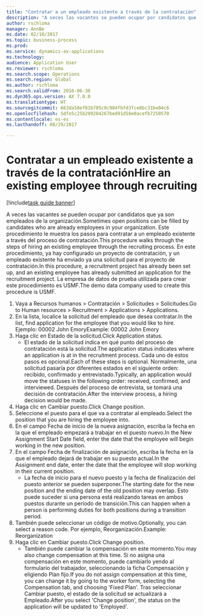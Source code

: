 ```yaml
--- 
title: "Contratar a un empleado existente a través de la contratación"
description: "A veces las vacantes se pueden ocupar por candidatos que ya son empleados de la organización."
author: rschloma
manager: AnnBe
ms.date: 02/10/2017
ms.topic: business-process
ms.prod: 
ms.service: dynamics-ax-applications
ms.technology: 
audience: Application User
ms.reviewer: rschloma
ms.search.scope: Operations
ms.search.region: Global
ms.author: rschloma
ms.search.validFrom: 2016-06-30
ms.dyn365.ops.version: AX 7.0.0
ms.translationtype: HT
ms.sourcegitcommit: 663da58ef01b705c0c984fbfd3fce8bc31be04c6
ms.openlocfilehash: 5dfe5c25b299284267bed91d58e0acefb7250570
ms.contentlocale: es-es
ms.lasthandoff: 08/29/2017

---
```

# <a name="hire-an-existing-employee-through-recruiting"></a><span data-ttu-id="038d0-103">Contratar a un empleado existente a través de la contratación</span><span class="sxs-lookup"><span data-stu-id="038d0-103">Hire an existing employee through recruiting</span></span>

[!include[task guide banner](../../includes/task-guide-banner.md)]

<span data-ttu-id="038d0-104">A veces las vacantes se pueden ocupar por candidatos que ya son empleados de la organización.</span><span class="sxs-lookup"><span data-stu-id="038d0-104">Sometimes open positions can be filled by candidates who are already employees in your organization.</span></span> <span data-ttu-id="038d0-105">Este procedimiento le muestra los pasos para contratar a un empleado existente a través del proceso de contratación.</span><span class="sxs-lookup"><span data-stu-id="038d0-105">This procedure walks through the steps of hiring an existing employee through the recruiting process.</span></span> <span data-ttu-id="038d0-106">En este procedimiento, ya hay configurado un proyecto de contratación, y un empleado existente ha enviado ya una solicitud para el proyecto de contratación.</span><span class="sxs-lookup"><span data-stu-id="038d0-106">In this procedure, a recruitment project has already been set up, and an existing employee has already submitted an application for the recruitment project.</span></span> <span data-ttu-id="038d0-107">La empresa de datos de prueba utilizada para crear este procedimiento es USMF.</span><span class="sxs-lookup"><span data-stu-id="038d0-107">The demo data company used to create this procedure is USMF.</span></span>

1. <span data-ttu-id="038d0-108">Vaya a Recursos humanos > Contratación > Solicitudes > Solicitudes.</span><span class="sxs-lookup"><span data-stu-id="038d0-108">Go to Human resources > Recruitment > Applications > Applications.</span></span>
2. <span data-ttu-id="038d0-109">En la lista, localice la solicitud del empleado que desea contratar.</span><span class="sxs-lookup"><span data-stu-id="038d0-109">In the list, find application for the employee that you would like to hire.</span></span> <span data-ttu-id="038d0-110">Ejemplo: 00002 John Emory</span><span class="sxs-lookup"><span data-stu-id="038d0-110">Example:  00002  John Emory</span></span>
3. <span data-ttu-id="038d0-111">Haga clic en Estado de la solicitud.</span><span class="sxs-lookup"><span data-stu-id="038d0-111">Click Application status.</span></span>
    * <span data-ttu-id="038d0-112">El estado de la solicitud indica en qué punto del proceso de contratación está la solicitud.</span><span class="sxs-lookup"><span data-stu-id="038d0-112">The application status indicates where an application is at in the recruitment process.</span></span>  <span data-ttu-id="038d0-113">Cada uno de estos pasos es opcional.</span><span class="sxs-lookup"><span data-stu-id="038d0-113">Each of these steps is optional.</span></span> <span data-ttu-id="038d0-114">Normalmente, una solicitud pasaría por diferentes estados en el siguiente orden: recibido, confirmado y entrevistado.</span><span class="sxs-lookup"><span data-stu-id="038d0-114">Typically, an application would move the statuses in the following order:  received, confirmed, and interviewed.</span></span> <span data-ttu-id="038d0-115">Después del proceso de entrevista, se tomará una decisión de contratación.</span><span class="sxs-lookup"><span data-stu-id="038d0-115">After the interview process, a hiring decision would be made.</span></span>  
4. <span data-ttu-id="038d0-116">Haga clic en Cambiar puesto.</span><span class="sxs-lookup"><span data-stu-id="038d0-116">Click Change position.</span></span>
5. <span data-ttu-id="038d0-117">Seleccione el puesto para el que va a contratar al empleado.</span><span class="sxs-lookup"><span data-stu-id="038d0-117">Select the position that you are hiring the employee into.</span></span>
6. <span data-ttu-id="038d0-118">En el campo Fecha de inicio de la nueva asignación, escriba la fecha en la que el empleado empezará a trabajar en el puesto nuevo.</span><span class="sxs-lookup"><span data-stu-id="038d0-118">In the New Assignment Start Date field, enter the date that the employee will begin working in the new position.</span></span>  
7. <span data-ttu-id="038d0-119">En el campo Fecha de finalización de asignación, escriba la fecha en la que el empleado dejará de trabajar en su puesto actual.</span><span class="sxs-lookup"><span data-stu-id="038d0-119">In the Assignment end date, enter the date that the employee will stop working in their current position.</span></span>
    * <span data-ttu-id="038d0-120">La fecha de inicio para el nuevo puesto y la fecha de finalización del puesto anterior se pueden superponer.</span><span class="sxs-lookup"><span data-stu-id="038d0-120">The starting date for the new position and the ending date of the old position may overlap.</span></span> <span data-ttu-id="038d0-121">Esto puede suceder si una persona está realizando tareas en ambos puestos durante un período de transición.</span><span class="sxs-lookup"><span data-stu-id="038d0-121">This can happen when a person is performing duties for both positions during a transition period.</span></span>  
8. <span data-ttu-id="038d0-122">También puede seleccionar un código de motivo.</span><span class="sxs-lookup"><span data-stu-id="038d0-122">Optionally, you can select a reason code.</span></span> <span data-ttu-id="038d0-123">Por ejemplo, Reorganización.</span><span class="sxs-lookup"><span data-stu-id="038d0-123">Example: Reorganization</span></span>
9. <span data-ttu-id="038d0-124">Haga clic en Cambiar puesto.</span><span class="sxs-lookup"><span data-stu-id="038d0-124">Click Change position.</span></span>
    * <span data-ttu-id="038d0-125">También puede cambiar la compensación en este momento.</span><span class="sxs-lookup"><span data-stu-id="038d0-125">You may also change compensation at this time.</span></span> <span data-ttu-id="038d0-126">Si no asigna una compensación en este momento, puede cambiarlo yendo al formulario del trabajador, seleccionando la ficha Compensación y eligiendo Plan fijo.</span><span class="sxs-lookup"><span data-stu-id="038d0-126">If you do not assign compensation at this time, you can change it by going to the worker form, selecting the Compensation tab, and choosing 'Fixed Plan'.</span></span> <span data-ttu-id="038d0-127">Tras seleccionar Cambiar puesto, el estado de la solicitud se actualizará a Empleado.</span><span class="sxs-lookup"><span data-stu-id="038d0-127">After you select 'Change position', the status on the application will be updated to 'Employed'.</span></span>  


